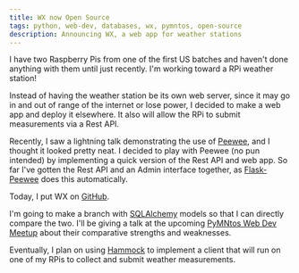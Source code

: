 ```yaml
---
title: WX now Open Source
tags: python, web-dev, databases, wx, pymntos, open-source
description: Announcing WX, a web app for weather stations
---
```


I have two Raspberry Pis from one of the first US batches and haven't done anything with them until just recently. I'm working toward a RPi weather station!

Instead of having the weather station be its own web server, since it may go in and out of range of the internet or lose power, I decided to make a web app and deploy it elsewhere. It also will allow the RPi to submit measurements via a Rest API.

Recently, I saw a lightning talk demonstrating the use of [Peewee](http://peewee.readthedocs.org/en/latest/), and I thought it looked pretty neat. I decided to play with Peewee (no pun intended) by implementing a quick version of the Rest API and web app. So far I've gotten the Rest API and an Admin interface together, as [Flask-Peewee](http://flask-peewee.readthedocs.org/en/latest/) does this automatically.

Today, I put WX on [GitHub](https://github.com/zeckalpha/wx).

I'm going to make a branch with [SQLAlchemy](http://sqlalchemy.readthedocs.io/en/latest/) models so that I can directly compare the two. I'll be giving a talk at the upcoming [PyMNtos Web Dev Meetup](http://www.meetup.com/PyMNtos-Twin-Cities-Python-User-Group/events/182901522/) about their comparative strengths and weaknesses.

Eventually, I plan on using [Hammock](https://github.com/kadirpekel/hammock) to implement a client that will run on one of my RPis to collect and submit weather measurements.
